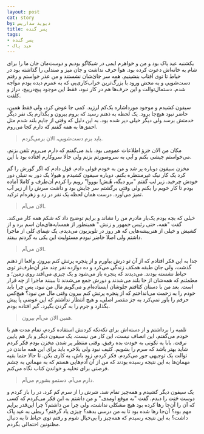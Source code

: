 ```yaml
---
layout: post
cat: story
by: دیوید سداریس
title: پسر گنده
tags:
- پسر گنده
- عید پاک
---
```


یکشنبه عید پاک بود و من و خواهرم ایمی در شیکاگو بودیم و دوست‌مان جان ما را برای شام به خانه‌اش دعوت کرده بود. هوا حرف نداشت و جان میز و صندلی را گذاشته بود در حیاط تا توی آفتاب بنشینیم. همه سر جای‌ٰشان نشستند و من عذر خواستم و رفتم دست‌شویی و به محض ورود با بزرگ‌ترین خراب‌کاری‌یی که به عمرم دیده بودم مواجه شدم. دستمال‌توالت و این حرف‌ها هم در کار نبود، فقط این موجود پیچ‌در‌پیچ، دراز و کلفت.

سیفون کشیدم و موجود مورداشاره یک‌کم لرزید. کمی جا عوض کرد، ولی فقط همین، حاضر نبود هیچ‌جا برود. یک لحظه به ذهنم رسید که بروم بیرون و بگذارم یک نفر دیگر خدمتش برسد ولی دیگر خیلی دیر شده بود. به این دلیل که وقتی از جایم بلند شدم مثل احمق‌ها به همه گفتم که دارم کجا می‌روم.

> باید برم دست‌شویی، الان برمی‌گردم.

 مکان من الان جزؤ اطلاعات عمومی بود. باید می‌گفتم که دارم می‌روم تلفن بزنم. می‌خواستم جیشی بکنم و آبی به سروصورتم بزنم ولی حالا سروکارم افتاده بود با این.

مخزن سیفون دوباره پر شد و من به خودم قولی دادم. قول دادم که اگر گورش را گم کرد یک کار نیک غیرمنتظره بکنم. دوباره سیفون کشیدم و هیولا یک دور به تنبلی دور خودش چرخید. زیر لب گفتم "برو دیگه، هُـش! بووو!"
رویم را کردم آن‌طرف و کاملا آماده بودم تا کار خوبم را بکنم ولی وقتی برگشتم سر جایش بود و داشت سرش را از زیر آب تمیز می‌آورد.
درست همان لحظه یک نفر در زد و زهره‌ام ترکید.

> الان می‌آم.

خیلی که بچه بودم یک‌بار مادرم من را نشاند و برایم توضیح داد که شکم همه کار می‌کند. گفت "همه، حتی رئیس جمهور و زنش." همینطور از همسایه‌های‌مان اسم برد و از کشیش و خیلی از هنرپیشه‌هایی که هر روز در تلویزیون می‌دیدم. یک شِمای کلی از ماجرا داشتم ولی اصلا حاضر نبودم مسئولیت این یکی به گردنم بیفتد.

>الان می‌آم.

جدا به این فکر افتادم که از آن تو درش بیاورم و از پنجره پرتش کنم بیرون. واقعا از ذهنم گذشت، ولی جان طبقه همکف زندگی می‌کرد و ده دوازده نفر چند متر آن‌طرف‌تر توی حیاط نشسته بودند. می‌دیدند که پنجره باز می‌شود و یک چیزی می‌افتد روی زمین؛ و مطمئنم که همه‌شان از جا بلند می‌شدند و دورش جمع می‌شدند تا ببینند ماجرا از چه قرار است. بعد من با دستان کثافتم جلوشان ایستاده‌ام و می‌گویم مال من نبود. پس چرا باید خودم را به زحمت می‌انداختم که از پنجره پرتش کنم بیرون وقتی مال من نبود؟ هیچ‌کس حرفم را باور نمی‌کرد به جز مقصر اصلی، و هیچ انتظار نداشتم که این عوضی پا پیش بگذارد و جرم را به گردن بگیرد. گیر افتاده بودم.

> همین الان می‌آم بیرون.

تلمبه را برداشتم و از دسته‌اش برای تکه‌تکه کردنش استفاده کردم، تمام مدت هم با خودم می‌گفتم، این انصاف نیست، این کار من نیست. یک سیفون دیگر و باز هم پایین نرفت. بابا یه تکونی به خودت بده رفیق. وقتی منتظر پر شدن مخزن بودم فکر کردم شاید بهتر باشد که سرم را بشویم. کثیف نبود ولی بلاخره باید برای این همه ماندن در توالت یک توجیهی جور می‌کردم. فکر کردم، زود باش، یه کاری بکن. تا حالا حتما بقیه مهمان‌ها به این نتیجه رسیده بودند که من از آن آدم‌هایی هستم که به مهمانی به چشم فرصتی برای تخلیه و خواندن کتاب نگاه می‌کنم.

> دارم می‌آم. دستمو بشورم می‌آم.

یک سیفون دیگر کشیدم و همه‌چیز تمام شد. شرش را از سرم کم کرد. در را باز کردم و دوست جَنِت را دیدم. گفت "به موقع اومدی." و من داشتم به این فکر می‌کردم که کسی که آن را آن‌جا رها کرده بود هیچ مشکلی نداشت، ولی چرا من داشتم؟ چرا این‌قدر برایم مهم بود؟ آن‌جا رها شده بود تا به من درسی بدهد؟ چیزی یاد گرفتم؟ ربطی به عید پاک داشت؟ به این نتیجه رسیدم که همه‌چیز را بی‌خیال شوم و رفتم توی حیاط تا به دنبال مظنونین احتمالی بگردم.
